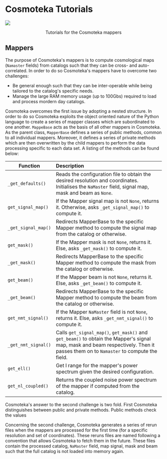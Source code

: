 # Cosmoteka Tutorials
![](https://raw.githubusercontent.com/JaimeRZP/Cosmoteka_tutorials/master/docs/src/assets/cosmoteka_logo.png)
<p align="center"> Tutorials for the Cosmoteka mappers </p>

## Mappers
The purpose of Cosmoteka's mappers is to compute cosmological maps (```Namaster``` fields) from catalogs such that they can be cross- and auto-correlated.
In order to do so Cosmoteka's mappers have to overcome two challenges:
- Be general enough such that they can be inter-operable while being tailored to the catalog's specific needs.
- Manage the large RAM memory usage (up to 100Gbs) required to load and process mordern day catalogs.

Cosmoteka overcomes the first issue by adopting a nested structure. In order to do so Cosmoteka exploits the object oriented nature of the Python language to create a series of mapper classes which are subordinated to one another. ```MappeBase``` acts as the basis of all other mappers in Cosmoteka. As the parent class, ```MapperBase``` defines a series of public methods, common to all individual mappers. Moreover, it defines a series of private methods which are then overwritten by the child mappers to perform the data processing specific to each data set. A listing of the methods can be found below:

| Function                 | Description                                                                                                                                                    |
| -----------              | :-----------                                                                                                                                                   |
| ```_get_defaults()```    | Reads the configuration file to obtain the desired resolution and coordinates. Initialises the ```NaMaster``` field, signal map, mask and beam as ```None```.   |
| ```get_signal_map()```   | If the Mapper signal map is not ```None```, returns it. Otherwise, asks ```_get_signal_map()``` to compute it.                                                 |
| ```_get_signal_map()```  | Redirects MapperBase to the specific Mapper method to compute the signal map from the catalog or otherwise.                                                    |
| ```get_mask()```         | If the Mapper mask is not ```None```, returns it. Else, asks ```_get_mask()``` to compute it.                                                                  |
| ```_get_mask()```        | Redirects MapperBase to the specific Mapper method to compute the mask from the catalog or otherwise.                                                          |
| ```get_beam()```         | If the Mapper beam is not ```None```, returns it. Else, asks ```_get_beam()``` to compute it.                                                                  |
| ```_get_beam()```        | Redirects MapperBase to the specific Mapper method to compute the beam from the catalog or otherwise.                                                          |
| ```get_nmt_signal()```   | If the Mapper ```NaMaster``` field is not ```None```, returns it. Else, asks ```_get_nmt_signal()``` to compute it.                                            |
| ```_get_nmt_signal()```  | Calls  ```get_signal_map()```,  ```get_mask()``` and  ```get_beam()``` to obtain the Mapper's signal map, mask and beam respectively. Then it passes them on to  ```Namaster``` to compute the field. |
| ```get_ell()```          | Get l range for the mapper's power spectrum given the desired configuration.                                                                                   |
| ```get_nl_coupled()```   | Returns the coupled noise power spectrum of the mapper if computed from the catalog.                                                                           |

Cosmoteka's answer to the second challenge is two fold. First Cosmoteka distinguishes between public and private methods. Public methods check the values 

Concerning the second challenge, Cosmoteka generates a series of rerun files when the mappers are processed for the first time (for a specific resolution and set of coordinates). These reruns files are named following a convention that allows Cosmoteka to fetch them in the future. These files contain the processed catalog, ```NaMaster``` field, map signal, mask and beam such that the full catalog is not loaded into memory again.
